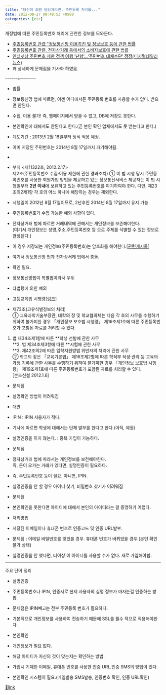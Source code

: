 ```yaml
---
title: "당신이 회원 담당자라면, 주민등록 처리를..."
date: 2012-08-27 09:49:53 +0900
categories: [etc]
---
```


개정법에 따른 주민등록번호 처리에 관련한 정보를 모와둔다.


- [주민등록번호 관련 "정보통신망 이용촉진 및 정보보호 등에 관한 법률](http://www.mins01.com/20090118/board/board.php?type=read&b_id=tech&sh=titleOrText&sw=%EC%A3%BC%EB%AF%BC%EB%93%B1%EB%A1%9D&cat=&page=1&b_idx=788)
- [주민등록번호 관련, 전자상거래 등에서의 소비자보호에 관한 법률](http://www.mins01.com/20090118/board/board.php?type=read&b_id=tech&sh=titleOrText&sw=%EC%A3%BC%EB%AF%BC%EB%93%B1%EB%A1%9D&cat=&page=1&b_idx=792)
- [인터넷상 주민번호 제한 정책 이행 ‘난항’…‘주민번호 대체수단’ 쟁점(디지털데일리 뉴스)](http://www.ddaily.co.kr/news/news_view.php?uid=89480)
- 꽤 상세하게 문제점을 기사화 하였음.


------=--------
- 법률
- 정보통신망 법에 따르면, 이젠 어디에서든 주민등록 번호를 사용할 수가 없다. 받으면 안된다.
- 수집, 이용 불가! 즉, 웹페이지에서 받을 수 없고, DB에 저장도 못한다.
- 본인확인에 대해서도 안된다고 한다.(곧 본인 확인 업체에서도 못 받는다고 한다.)
- 계도기간 : 2013년 2월 18일부터 정식 적용 예정.
- 이미 저장된 주민번호는 2014년 8월 17일까지 파기해야됨.
- 
- 부칙 &lt;제11322호, 2012.2.17&gt;  
제2조(주민등록번호 수집·이용 제한에 관한 경과조치) ① 이 법 시행 당시 주민등록번호를 사용한 회원가입 방법을 제공하고 있는 정보통신서비스 제공자는 이 법 시행일부터 **2년 이내**에 보유하고 있는 주민등록번호를 파기하여야 한다. 다만, 제23조의2제1항 각 호의 어느 하나에 해당하는 경우는 제외한다.
- 시행일이 2012년 8월 17일이므로, 2년후인 2014년 8월 17일까지 유지 가능


- 주인등록번호가 수입 가능한 예외 사항이 있다.

- 전자상거래 법에 따르면 거래내역에 관해서는 개인정보를 보존해야한다.  
(여기서 개인정보는 성명,주소,주민등록번호 등 으로 주체를 식별할 수 있는 정보로 한정된다.)
- 이 경우 저장되는 개인정보(주민등록번호)는 암호화를 해야한다.[[관련게시물](http://www.mins01.com/20090118/board/board.php?type=read&b_id=tech&sh=titleOrText&sw=%EC%A3%BC%EB%AF%BC%EB%93%B1%EB%A1%9D&cat=&page=1&b_idx=700)]

- 여기서 정보통신방 법과 전자상서래 법에서 충돌.
- 확인 필요.
- 정보통신망법이 특별법이라서 우위


- 타법령에 의한 예외
- 고등교육법 시행령[[링크](http://www.law.go.kr/%EB%B2%95%EB%A0%B9/%EA%B3%A0%EB%93%B1%EA%B5%90%EC%9C%A1%EB%B2%95%20%EC%8B%9C%ED%96%89%EB%A0%B9)] 
- 제73조(고유식별정보의 처리)   
① 교육과학기술부장관, 대학의 장 및 학교협의체는 다음 각 호의 사무를 수행하기 위하여 불가피한 경우 「개인정보 보호법 시행령」 제19조제1호에 따른 주민등록번호가 포함된 자료를 처리할 수 있다.  
1. 법 제34조제1항에 따른 **학생 선발에 관한 사무  
**2. 법 제34조제3항에 따른 **시험에 관한 사무  
**3. 제42조의2에 따른 입학지원방법 위반자의 처리에 관한 사무  
② 학교의 장은 「교육기본법」 제16조제2항에 따른 학적부 작성·관리 등 교육의 과정 기록에 관한 사무를 수행하기 위하여 불가피한 경우 「개인정보 보호법 시행령」 제19조제1호에 따른 주민등록번호가 포함된 자료를 처리할 수 있다.  
[본조신설 2012.1.6]


- 문제점
- 실명확인 방법이 어려워짐
- 대안
- IPIN : IPIN 사용자가 적다.
- 기사에 따르면 학생에 대해서는 단체 발부를 한다고 한다.(아직, 예정)

- 실명인증을 하지 않는다. : 중복 가입이 가능하다.

- 문제점
- 정자상거래 법에 따라서는 개인정보를 보전해야한다.  
즉, 돈이 오가는 거래가 있다면, 실명인증이 필요하다.
- 즉, 주민등록번호 등이 필요. 아니면, IPIN.


- 실명인증을 안 할 경우 아이디 찾기, 비밀번호 찾기가 어려워짐
- 문제점
- 본인확인을 못한다면 아이디에 대해서 본인의 아이디라는 걸 증명하기 어렵다.

- 처리방법
- 저장된 이메일이나 휴대폰 번호로 인증코드 및 인증 URL발부.
- 문제점 : 이메일 비밀번호를 잊었을 경우. 휴대폰 번호가 바뀌었을 경우.(본인 확인 불가 상태)
- 실명인증을 안 했다면, 더이상 이 아이디를 사용할 수가 없다. 새로 가입해야함.





- - - - - -

주요 단어 정리
- 실명인증
- 주민등록번호나 IPIN, 인증서로 현제 사용자의 실명 정보가 마자는걸 인증하는 방법.
- 문제점은 IPIN빼고는 전부 주민등록 번호가 필요하다.
- 기본적으로 개인정보를 사용하여 전송하기 때문에 SSL를 필수 적으로 적용해야한다.

- 본인확인
- 개인정보가 필요 없다.
- 해당 아이디가 자신의 것이 맞는지는 확인하는 방법.
- 가입시 기제한 이메일, 휴대폰 번호를 사용한 인증 URL,인증 SMS의 방법이 있다.
- 본인확인 시스템이 필요.(메일발송 SMS발송, 인증번호 확인, 인증 URL확인)





[🔗link](http://www.mins01.com/mh/tech/read/795)